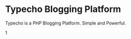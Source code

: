 Typecho Blogging Platform
=========================

Typecho is a PHP Blogging Platform. Simple and Powerful.

1
